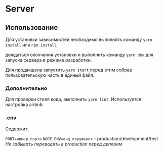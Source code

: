 # Server

## Использование

Для установки зависимостей необходимо выполнять команду `yarn install` или `npm install`,

дождаться окончания установки и выполнить команду `yarn dev` для запуска сервера в режиме разработки.

Для продакшена запустить `yarn start` перед этим собрав пользовательскую часть в единый файл.

### Дополнительно

Для проверки стиля кода, выполнить `yarn lint`. Используется настройка airbnb

### .env

Содержит:

`PORT=номер_порта`
`NODE_ENV=вид_окружения` - production/development/test *Не забывать переводить в production перед деплоем*